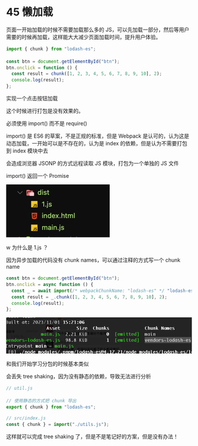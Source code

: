# 45 懒加载

页面一开始加载的时候不需要加载那么多的 JS，可以先加载一部分，然后等用户需要的时候再加载，这样能大大减少页面加载时间，提升用户体验。

```js
import { chunk } from "lodash-es";

const btn = document.getElementById("btn");
btn.onclick = function () {
  const result = chunk([1, 2, 3, 4, 5, 6, 7, 8, 9, 10], 2);
  console.log(result);
};
```

实现一个点击按钮加载

这个时候进行打包是没有效果的。

必须使用 import() 而不是 require()

import() 是 ES6 的草案，不是正规的标准，但是 Webpack 是认可的，认为这是动态加载，一开始可以是不存在的，认为是 index 的依赖，但是认为不需要打包到 index 模块中去

会造成浏览器 JSONP 的方式远程读取 JS 模块，打包为一个单独的 JS 文件

import() 返回一个 Promise

![](../README_files/iShot_2023-11-01_15.18.22.png)

w 为什么是 1.js ？

因为异步加载的代码没有 chunk names，可以通过注释的方式写一个 chunk name

```js
const btn = document.getElementById("btn");
btn.onclick = async function () {
  const _ = await import(/* webpackChunkName: "lodash-es" */ "lodash-es");
  const result = _.chunk([1, 2, 3, 4, 5, 6, 7, 8, 9, 10], 2);
  console.log(result);
};
```

![](../README_files/iShot_2023-11-01_15.21.28.png)

和我们开始学习分包的时候基本类似

会丢失 tree shaking，因为没有静态的依赖，导致无法进行分析

```js
// util.js

// 使用静态的方式把 chunk 导出
export { chunk } from "lodash-es";
```

```js
// src/index.js
const { chunk } = import("./utils.js");
```

这样就可以完成 tree shaking 了，但是不是笔记好的方案，但是没有办法！